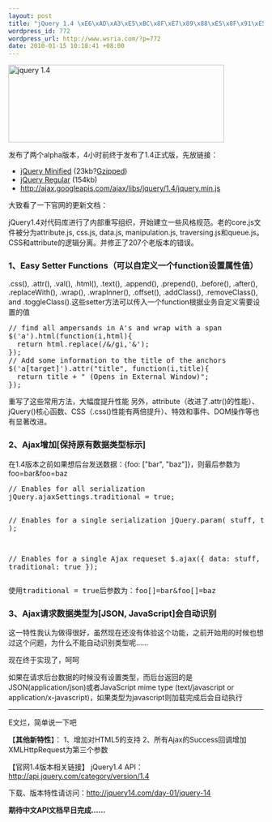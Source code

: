```yaml
--- 
layout: post
title: "jQuery 1.4 \xE6\xAD\xA3\xE5\xBC\x8F\xE7\x89\x88\xE5\x8F\x91\xE5\xB8\x83\xE5\x95\xA6(14 Days of jQuery)"
wordpress_id: 772
wordpress_url: http://www.wsria.com/?p=772
date: 2010-01-15 10:18:41 +08:00
---
```

<a href="http://www.kafeitu.me/files/2010/01/jquery-1.4.png"><img class="size-full wp-image-774" title="jquery 1.4" src="http://www.kafeitu.me/files/2010/01/jquery-1.4.png" alt="jquery 1.4" width="426" height="153" /></a>

发布了两个alpha版本，4小时前终于发布了1.4正式版，先放链接：
<ul>
	<li><a href="http://code.jquery.com/jquery-1.4.min.js">jQuery Minified</a> (23kb?<a href="http://www.julienlecomte.net/blog/2007/08/13/">Gzipped</a>)</li>
	<li><a href="http://code.jquery.com/jquery-1.4.js">jQuery Regular</a> (154kb)</li>
	<li><a href="http://ajax.googleapis.com/ajax/libs/jquery/1.4/jquery.min.js">http://ajax.googleapis.com/ajax/libs/jquery/1.4/jquery.min.js </a></li>
</ul>
大致看了一下官网的更新文档：

jQuery1.4对代码库进行了内部重写组织，开始建立一些风格规范。老的core.js文件被分为attribute.js, css.js, data.js, manipulation.js, traversing.js和queue.js。CSS和attribute的逻辑分离。并修正了207个老版本的错误。
<h3>1、Easy Setter Functions（可以自定义一个function设置属性值）</h3>
.css(), .attr(), .val(), .html(), .text(), .append(), .prepend(), .before(), .after(), .replaceWith(), .wrap(), .wrapInner(), .offset(), .addClass(), .removeClass(), and .toggleClass().这些setter方法可以传入一个function根据业务自定义需要设置的值
<pre class="brush: js">// find all ampersands in A's and wrap with a span
$('a').html(function(i,html){
  return html.replace(/&amp;/gi,'<span class="amp">&amp;</span>');
});
// Add some information to the title of the anchors
$('a[target]').attr("title", function(i,title){
  return title + " (Opens in External Window)";
});</pre>
重写了这些常用方法，大幅度提升性能
另外，attribute（改进了.attr()的性能）、jQuery()核心函数、CSS（.css()性能有两倍提升）、特效和事件、DOM操作等也有显著改进。

<!--more-->
<h3>2、Ajax增加[保持原有数据类型标示]</h3>
在1.4版本之前如果想后台发送数据：{foo: ["bar", "baz"]}，则最后参数为foo=bar&amp;foo=baz
<pre class="brush: js">// Enables for all serialization
jQuery.ajaxSettings.traditional = true;

// Enables for a single serialization
jQuery.param( stuff, true );

// Enables for a single Ajax requeset
$.ajax({ data: stuff, traditional: true });</pre>
<pre class="brush: js">使用traditional = true后参数为：foo[]=bar&amp;foo[]=baz</pre>
<h3>3、Ajax请求数据类型为[JSON, JavaScript]会自动识别</h3>
这一特性我认为做得很好，虽然现在还没有体验这个功能，之前开始用的时候也想过这个问题，为什么不能自动识别类型呢……

现在终于实现了，呵呵

如果在请求后台数据的时候没有设置类型，而后台返回的是JSON(application/json)或者JavaScript mime type (text/javascript or application/x-javascript)，如果类型为javascript则加载完成后会自动执行

<hr />E文烂，简单说一下吧

【<strong>其他新特性</strong>】：
1、增加对HTML5的支持
2、所有Ajax的Success回调增加XMLHttpRequest为第三个参数

【官网1.4版本相关链接】
jQuery1.4 API：<a href="http://api.jquery.com/category/version/1.4/" target="_blank">http://api.jquery.com/category/version/1.4</a>

下载、版本特性请访问：<a href="http://jquery14.com/day-01/jquery-14" target="_blank">http://jquery14.com/day-01/jquery-14</a>

<strong>期待中文API文档早日完成……</strong>
